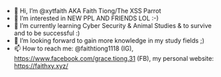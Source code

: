 - 👋 Hi, I’m @xytfaith AKA Faith Tiong/The XSS Parrot
- 👀 I’m interested in NEW PPL AND FRIENDS LOL :-)
- 🌱 I’m currently learning Cyber Security & Animal Studies & to survive and to be successful :) 
- 💞️ I’m looking forward to gain more knowledge in my study fields ;)
- 📫 How to reach me: @faithtiong1118 (IG), https://www.facebook.com/grace.tiong.31 (FB), my personal website: https://faithxy.xyz/


<!---
xytfaith/xytfaith is a ✨ special ✨ repository because its `README.md` (this file) appears on your GitHub profile.
You can click the Preview link to take a look at your changes.
--->
